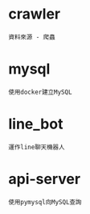 # crawler
	資料來源 - 爬蟲

# mysql
	使用docker建立MySQL

# line_bot
	運作line聊天機器人

# api-server
	使用pymysql向MySQL查詢